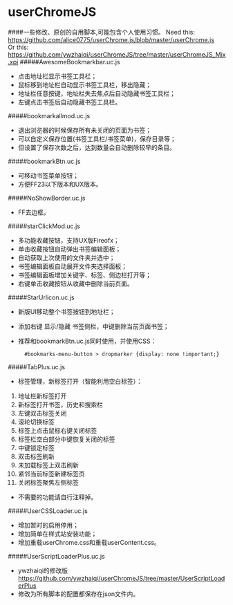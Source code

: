 userChromeJS
============
####一些修改、原创的自用脚本,可能包含个人使用习惯。
Need this:</br>
https://github.com/alice0775/userChrome.js/blob/master/userChrome.js </br>
Or this:</br>
https://github.com/ywzhaiqi/userChromeJS/tree/master/userChromeJS_Mix.xpi
#####AwesomeBookmarkbar.uc.js
- 点击地址栏显示书签工具栏；
- 鼠标移到地址栏自动显示书签工具栏，移出隐藏；
- 地址栏任意按键，地址栏失去焦点后自动隐藏书签工具栏；
- 左键点击书签后自动隐藏书签工具栏。

#####bookmarkallmod.uc.js
- 退出浏览器的时候保存所有未关闭的页面为书签；
- 可以自定义保存位置(书签工具栏/书签菜单)，保存目录等；
- 但设置了保存次数之后，达到数量会自动删除较早的条目。

#####bookmarkBtn.uc.js
- 可移动书签菜单按钮；
- 方便FF23以下版本和UX版本。

#####NoShowBorder.uc.js
- FF去边框。

#####starClickMod.uc.js
- 多功能收藏按钮，支持UX版Fireofx；
- 单击收藏按钮自动弹出书签编辑面板；
- 自动获取上次使用的文件夹并选中；
- 书签编辑面板自动展开文件夹选择面板；
- 书签编辑面板增加关键字、标签、侧边栏打开等；
- 右键单击收藏按钮从收藏中删除当前页面。

#####StarUrlicon.uc.js
- 新版UI移动整个书签按钮到地址栏；
- 添加右键 显示/隐藏 书签侧栏，中键删除当前页面书签；
- 推荐和bookmarkBtn.uc.js同时使用，并使用CSS：

		#bookmarks-menu-button > dropmarker {display: none !important;}
		
#####TabPlus.uc.js
- 标签管理，新标签打开（智能利用空白标签）：
1. 地址栏新标签打开
2. 新标签打开书签，历史和搜索栏
3. 左键双击标签关闭
4. 滚轮切换标签
5. 标签上点击鼠标右键关闭标签
6. 标签栏空白部分中键恢复关闭的标签
7. 中键锁定标签
8. 双击标签刷新
9. 未加载标签上双击刷新
10. 紧邻当前标签新建标签页
11. 关闭标签聚焦左侧标签
- 不需要的功能请自行注释掉。


#####UserCSSLoader.uc.js
- 增加暂时的启用停用；
- 增加简单在样式站安装功能；
- 增加重载userChrome.css和重载userContent.css。

#####UserScriptLoaderPlus.uc.js
- ywzhaiqi的修改版 https://github.com/ywzhaiqi/userChromeJS/tree/master/UserScriptLoaderPlus 
- 修改为所有脚本的配置都保存在json文件内。

